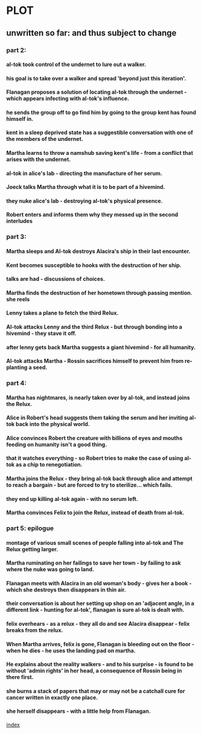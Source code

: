 # PLOT


## unwritten so far: and thus subject to change

### part 2:
#### al-tok took control of the undernet to lure out a walker.
#### his goal is to take over a walker and spread 'beyond just this iteration'.

#### Flanagan proposes a solution of locating al-tok through the undernet - which appears infecting with al-tok's influence.
#### he sends the group off to go find him by going to the group kent has found himself in.

#### kent in a sleep deprived state has a suggestible conversation with one of the members of the undernet.

#### Martha learns to throw a namshub saving kent's life - from a conflict that arises with the undernet.

#### al-tok in alice's lab - directing the manufacture of her serum.

#### Joeck talks Martha through what it is to be part of a hivemind.

#### they nuke alice's lab - destroying al-tok's physical presence.

#### Robert enters and informs them why they messed up in the second interludes

### part 3:

#### Martha sleeps and Al-tok destroys Alacira's ship in their last encounter.
#### Kent becomes susceptible to hooks with the destruction of her ship.
#### talks are had - discussions of choices.

#### Martha finds the destruction of her hometown through passing mention. she reels

#### Lenny takes a plane to fetch the third Relux.

#### Al-tok attacks Lenny and the third Relux - but through bonding into a hivemind - they stave it off.

#### after lenny gets back Martha suggests a giant hivemind - for all humanity.

#### Al-tok attacks Martha - Rossin sacrifices himself to prevent him from re-planting a seed.

### part 4:

#### Martha has nightmares, is nearly taken over by al-tok, and instead joins the Relux.
#### Alice in Robert's head suggests them taking the serum and her inviting al-tok back into the physical world.

#### Alice convinces Robert the creature with billions of eyes and mouths feeding on humanity isn't a good thing.
#### that it watches everything - so Robert tries to make the case of using al-tok as a chip to renegotiation.
#### Martha joins the Relux - they bring al-tok back through alice and attempt to reach a bargain - but are forced to try to sterilize... which fails.
#### they end up killing al-tok again - with no serum left.
#### Martha convinces Felix to join the Relux, instead of death from al-tok.

### part 5: epilogue
#### montage of various small scenes of people falling into al-tok and The Relux getting larger.
#### Martha ruminating on her failings to save her town - by failing to ask where the nuke was going to land.
#### Flanagan meets with Alacira in an old woman's body - gives her a book - which she destroys then disappears in thin air.
#### their conversation is about her setting up shop on an 'adjacent angle, in a different link - hunting for al-tok', flanagan is sure al-tok is dealt with.
#### felix overhears - as a relux - they all do and see Alacira disappear - felix breaks from the relux.
#### When Martha arrives, felix is gone, Flanagan is bleeding out on the floor - when he dies - he uses the landing pad on martha.
#### He explains about the reality walkers - and to his surprise - is found to be without 'admin rights' in her head, a consequence of Rossin being in there first.
#### she burns a stack of papers that may or may not be a catchall cure for cancer written in exactly one place.
#### she herself disappears - with a little help from Flanagan.

[index](index.md)